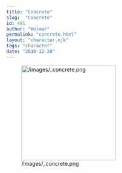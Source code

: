 ```yaml
---
title: "Concrete"
slug:  "Concrete"
id: 491
author: "Wolmar"
permalink: "concrete.html"
layout: "character.njk"
tags: "character"
date: "2010-12-20"
---
```


<figure>
<img src="/images/_concrete.png" title="/images/_concrete.png"
width="250" alt="/images/_concrete.png" />
<figcaption aria-hidden="true">/images/_concrete.png</figcaption>
</figure>
